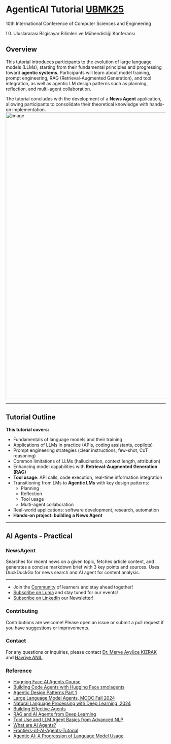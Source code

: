 # AgenticAI Tutorial [UBMK25](https://ubmk.org.tr/)
10th International Conference of Computer Sciences and Engineering

10. Uluslararası Bilgi​sayar Bilimleri ve Mühendisliği ​Konferansı


## Overview
This tutorial introduces participants to the evolution of large language models (LLMs), starting from their fundamental principles and progressing toward **agentic systems**. Participants will learn about model training, prompt engineering, RAG (Retrieval-Augmented Generation), and tool integration, as well as agentic LM design patterns such as planning, reflection, and multi-agent collaboration.  

The tutorial concludes with the development of a **News Agent** application, allowing participants to consolidate their theoretical knowledge with hands-on implementation. 
<img width="1600" height="900" alt="image" src="https://github.com/user-attachments/assets/c6feb67d-628e-4875-99c6-b55756ae743f" />


---

## Tutorial Outline  

**This tutorial covers:**  
- Fundamentals of language models and their training  
- Applications of LLMs in practice (APIs, coding assistants, copilots)  
- Prompt engineering strategies (clear instructions, few-shot, CoT reasoning)  
- Common limitations of LLMs (hallucination, context length, attribution)  
- Enhancing model capabilities with **Retrieval-Augmented Generation (RAG)**  
- **Tool usage**: API calls, code execution, real-time information integration  
- Transitioning from LMs to **Agentic LMs** with key design patterns:  
  - Planning  
  - Reflection  
  - Tool usage  
  - Multi-agent collaboration  
- Real-world applications: software development, research, automation  
- **Hands-on project: building a News Agent**  

---
## AI Agents - Practical

### NewsAgent

Searches for recent news on a given topic, fetches article content, and generates a concise markdown brief with 3 key points and sources.
Uses DuckDuckGo for news search and AI agent for content analysis.

----

* Join the [Community](https://huxai.tech/community-charter/) of learners and stay ahead together!
* [Subscribe on Luma](https://luma.com/huxai?k=c) and stay tuned for our events!
* [Subscribe on LinkedIn](https://www.linkedin.com/build-relation/newsletter-follow?entityUrn=7365810411406868483) our Newsletter!

###  Contributing
Contributions are welcome! Please open an issue or submit a pull request if you have suggestions or improvements.

###  Contact

For any questions or inquiries, please contact [Dr. Merve Ayyüce KIZRAK](https://www.linkedin.com/in/merve-ayyuce-kizrak/) and [Hayriye ANIL](https://www.linkedin.com/in/hayriye-anil/).

### Reference
- [Hugging Face AI Agents Course](https://huggingface.co/learn/agents-course/unit0/introduction)
- [Building Code Agents with Hugging Face smolagents](https://www.deeplearning.ai/short-courses/building-code-agents-with-hugging-face-smolagents/)
- [Agentic Design Patterns Part 1](https://www.deeplearning.ai/the-batch/how-agents-can-improve-llm-performance/)
- [Large Language Model Agents, MOOC Fall 2024](https://agenticai-learning.org/f24)
- [Natural Language Processing with Deep Learning, 2024](https://web.stanford.edu/class/cs224n/)
- [Building Effective Agents](https://www.anthropic.com/engineering/building-effective-agents)
- [RAG and AI Agents from Deep Learning](https://cs230.stanford.edu/syllabus/fall_2024/rag_agents.pdf)
- [Tool Use and LLM Agent Basics from Advanced NLP](https://www.phontron.com/class/anlp-fall2024/assets/slides/anlp-15-tooluse-agentbasics.pdf)
- [What are AI Agents?](https://www.youtube.com/watch?v=F8NKVhkZZWI)
- [Frontiers-of-AI-Agents-Tutorial](https://frontiers-of-ai-agents-tutorial.github.io/)
- [Agentic AI: A Progression of Language Model Usage](https://www.youtube.com/watch?v=kJLiOGle3Lw)
